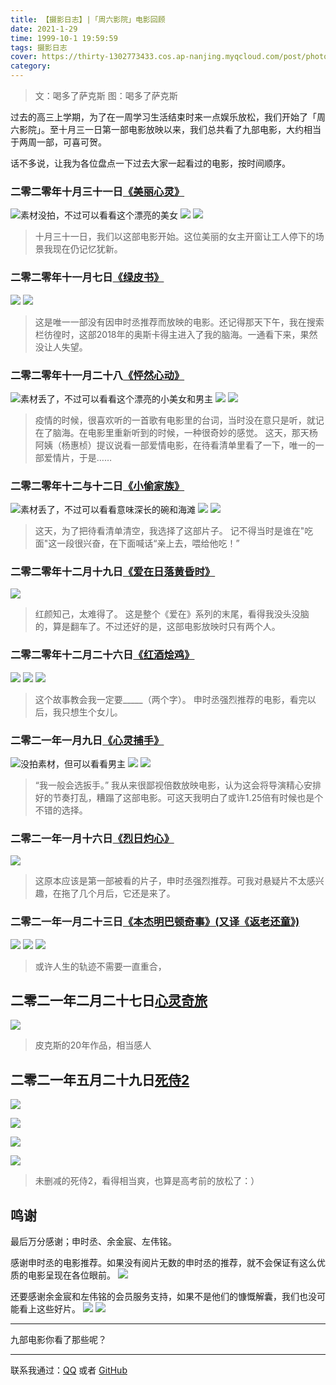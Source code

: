 ```yaml
---
title: 【摄影日志】|「周六影院」电影回顾
date: 2021-1-29
time: 1999-10-1 19:59:59
tags: 摄影日志
cover: https://thirty-1302773433.cos.ap-nanjing.myqcloud.com/post/photo-diary/mobies/DSC_5546.JPG
category: 
---
```

> 文：喝多了萨克斯
> 图：喝多了萨克斯

过去的高三上学期，为了在一周学习生活结束时来一点娱乐放松，我们开始了「周六影院」。至十月三一日第一部电影放映以来，我们总共看了九部电影，大约相当于两周一部，可喜可贺。

话不多说，让我为各位盘点一下过去大家一起看过的电影，按时间顺序。


### 二零二零年十月三十一日[《美丽心灵》](https://movie.douban.com/subject/1306029/)

![素材没拍，不过可以看看这个漂亮的美女](itremindsmeofpandore)
![](https://thirty-1302773433.cos.ap-nanjing.myqcloud.com/post/photo-diary/mobies/7.jpg)
![](https://thirty-1302773433.cos.ap-nanjing.myqcloud.com/post/photo-diary/mobies/8.jpg)

> 十月三十一日，我们以这部电影开始。这位美丽的女主开窗让工人停下的场景我现在仍记忆犹新。





### 二零二零年十一月七日[《绿皮书》](https://movie.douban.com/subject/27060077/)

![](https://thirty-1302773433.cos.ap-nanjing.myqcloud.com/post/photo-diary/mobies/DSC_9902.JPG)
![](https://thirty-1302773433.cos.ap-nanjing.myqcloud.com/post/photo-diary/mobies/DSC_9909.JPG)


> 这是唯一一部没有因申时丞推荐而放映的电影。还记得那天下午，我在搜索栏彷徨时，这部2018年的奥斯卡得主进入了我的脑海。一通看下来，果然没让人失望。






### 二零二零年十一月二十八[《怦然心动》](https://movie.douban.com/subject/3319755/)

![素材丢了，不过可以看看这个漂亮的小美女和男主](pandoraisagirl)
![](https://thirty-1302773433.cos.ap-nanjing.myqcloud.com/post/photo-diary/mobies/1.jpg)
![](https://thirty-1302773433.cos.ap-nanjing.myqcloud.com/post/photo-diary/mobies/2.jpg)

> 疫情的时候，很喜欢听的一首歌有电影里的台词，当时没在意只是听，就记在了脑海。在电影里重新听到的时候，一种很奇妙的感觉。
> 这天，那天杨阿姨（杨惠桢）提议说看一部爱情电影，在待看清单里看了一下，唯一的一部爱情片，于是……






### 二零二零年十二与十二日[《小偷家族》](https://movie.douban.com/subject/27622447/)

![素材丢了，不过可以看看意味深长的碗和海滩]()
![](https://thirty-1302773433.cos.ap-nanjing.myqcloud.com/post/photo-diary/mobies/3.jpg)
![](https://thirty-1302773433.cos.ap-nanjing.myqcloud.com/post/photo-diary/mobies/4.jpg)

> 这天，为了把待看清单清空，我选择了这部片子。
> 记不得当时是谁在"吃面"这一段很兴奋，在下面喊话“亲上去，喂给他吃！”




### 二零二零年十二月十九日[《爱在日落黄昏时》](https://movie.douban.com/subject/1291990/)

![](https://thirty-1302773433.cos.ap-nanjing.myqcloud.com/post/photo-diary/mobies/DSC_5313.JPG)

> 红颜知己，太难得了。
> 这是整个《爱在》系列的末尾，看得我没头没脑的，算是翻车了。不过还好的是，这部电影放映时只有两个人。




### 二零二零年十二月二十六日[《红酒烩鸡》](https://movie.douban.com/subject/5380919/)

![](https://thirty-1302773433.cos.ap-nanjing.myqcloud.com/post/photo-diary/mobies/DSC_5561.JPG)
![](https://thirty-1302773433.cos.ap-nanjing.myqcloud.com/post/photo-diary/mobies/DSC_5564.JPG)
![](https://thirty-1302773433.cos.ap-nanjing.myqcloud.com/post/photo-diary/mobies/DSC_5543.JPG)

> 这个故事教会我一定要_____（两个字）。
> 申时丞强烈推荐的电影，看完以后，我只想生个女儿。



### 二零二一年一月九日[《心灵捕手》](https://movie.douban.com/subject/1292656/)

![没拍素材，但可以看看男主](tahtilove)
![](https://thirty-1302773433.cos.ap-nanjing.myqcloud.com/post/photo-diary/mobies/5.jpg)
![](https://thirty-1302773433.cos.ap-nanjing.myqcloud.com/post/photo-diary/mobies/6.jpg)

> “我一般会选扳手。”
> 我从来很鄙视倍数放映电影，认为这会将导演精心安排好的节奏打乱，糟蹋了这部电影。可这天我明白了或许1.25倍有时候也是个不错的选择。



### 二零二一年一月十六日[《烈日灼心》](https://movie.douban.com/subject/24719063/)

![](https://thirty-1302773433.cos.ap-nanjing.myqcloud.com/post/photo-diary/mobies/DSC_7157.JPG)

> 这原本应该是第一部被看的片子，申时丞强烈推荐。可我对悬疑片不太感兴趣，在拖了几个月后，它还是来了。





### 二零二一年一月二十三日[《本杰明巴顿奇事》(又译《返老还童》)](https://movie.douban.com/subject/1485260/)

![](https://thirty-1302773433.cos.ap-nanjing.myqcloud.com/post/photo-diary/mobies/DSC_7427.JPG)
![](https://thirty-1302773433.cos.ap-nanjing.myqcloud.com/post/photo-diary/mobies/DSC_7448.JPG)
![](https://thirty-1302773433.cos.ap-nanjing.myqcloud.com/post/photo-diary/mobies/DSC_7429.JPG)

> 或许人生的轨迹不需要一直重合，



## 二零二一年二月二十七日[心灵奇旅](https://movie.douban.com/subject/24733428/?from=subject-page)

![](https://thirty-1302773433.cos.ap-nanjing.myqcloud.com/post/photo-diary/mobies/DSC_8763.JPG)

> 皮克斯的20年作品，相当感人

## 二零二一年五月二十九日[死侍2](https://movie.douban.com/subject/26588308/)

![](https://thirty-1302773433.cos.ap-nanjing.myqcloud.com/post/photo-diary/mobies/DSC_8045.JPG)

![](https://thirty-1302773433.cos.ap-nanjing.myqcloud.com/post/photo-diary/mobies/DSC_8048.JPG)

![](https://thirty-1302773433.cos.ap-nanjing.myqcloud.com/post/photo-diary/mobies/DSC_8050.JPG)

![](https://thirty-1302773433.cos.ap-nanjing.myqcloud.com/post/photo-diary/mobies/DSC_8051.JPG)

> 未删减的死侍2，看得相当爽，也算是高考前的放松了：）





## 鸣谢

最后万分感谢；申时丞、余金宸、左伟铭。

感谢申时丞的电影推荐。如果没有阅片无数的申时丞的推荐，就不会保证有这么优质的电影呈现在各位眼前。
![](https://thirty-1302773433.cos.ap-nanjing.myqcloud.com/post/photo-diary/mobies/DSC_5546.JPG)

还要感谢余金宸和左伟铭的会员服务支持，如果不是他们的慷慨解囊，我们也没可能看上这些好片。
![](https://thirty-1302773433.cos.ap-nanjing.myqcloud.com/post/photo-diary/mobies/DSC_6661.JPG)
![](https://thirty-1302773433.cos.ap-nanjing.myqcloud.com/post/photo-diary/mobies/DSC_6659.JPG)


----------------------------------------------------------------------------------------------------------------------------------------------------------------------------------------------------------------

九部电影你看了那些呢？

----------------------------------------------------------------------------------------------------------------------------------------------------------------------------------------------------------------

联系我通过：[QQ](https://thirty-1302773433.cos.ap-nanjing.myqcloud.com/post/about/1601644798481_temp_qrcode_share_9993.png) 或者 [GitHub](https://github.com)  
